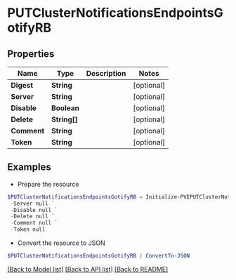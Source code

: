 # PUTClusterNotificationsEndpointsGotifyRB
## Properties

Name | Type | Description | Notes
------------ | ------------- | ------------- | -------------
**Digest** | **String** |  | [optional] 
**Server** | **String** |  | [optional] 
**Disable** | **Boolean** |  | [optional] 
**Delete** | **String[]** |  | [optional] 
**Comment** | **String** |  | [optional] 
**Token** | **String** |  | [optional] 

## Examples

- Prepare the resource
```powershell
$PUTClusterNotificationsEndpointsGotifyRB = Initialize-PVEPUTClusterNotificationsEndpointsGotifyRB  -Digest null `
 -Server null `
 -Disable null `
 -Delete null `
 -Comment null `
 -Token null
```

- Convert the resource to JSON
```powershell
$PUTClusterNotificationsEndpointsGotifyRB | ConvertTo-JSON
```

[[Back to Model list]](../README.md#documentation-for-models) [[Back to API list]](../README.md#documentation-for-api-endpoints) [[Back to README]](../README.md)

